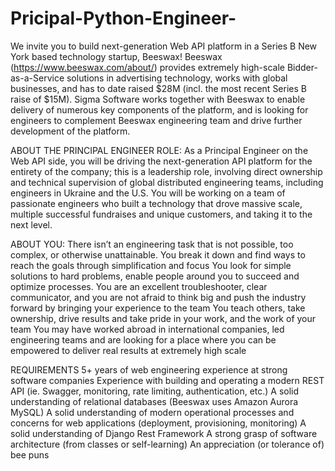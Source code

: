 # Pricipal-Python-Engineer-
We invite you to build next-generation Web API platform in a Series B New York based technology startup, Beeswax!
Beeswax (https://www.beeswax.com/about/) provides extremely high-scale Bidder-as-a-Service solutions in advertising technology, works with global businesses, and has to date raised $28M (incl. the most recent Series B raise of $15M).
Sigma Software works together with Beeswax to enable delivery of numerous key components of the platform, and is looking for engineers to complement Beeswax engineering team and drive further development of the platform.

ABOUT THE PRINCIPAL ENGINEER ROLE:
As a Principal Engineer on the Web API side, you will be driving the next-generation API platform for the entirety of the company; this is a leadership role, involving direct ownership and technical supervision of global distributed engineering teams, including engineers in Ukraine and the U.S.
You will be working on a team of passionate engineers who built a technology that drove massive scale, multiple successful fundraises and unique customers, and taking it to the next level.

ABOUT YOU:
There isn’t an engineering task that is not possible, too complex, or otherwise unattainable. You break it down and find ways to reach the goals through simplification and focus
You look for simple solutions to hard problems, enable people around you to succeed and optimize processes. You are an excellent troubleshooter, clear communicator, and you are not afraid to think big and push the industry forward by bringing your experience to the team
You teach others, take ownership, drive results and take pride in your work, and the work of your team
You may have worked abroad in international companies, led engineering teams and are looking for a place where you can be empowered to deliver real results at extremely high scale

REQUIREMENTS
5+ years of web engineering experience at strong software companies
Experience with building and operating a modern REST API (ie. Swagger, monitoring, rate limiting, authentication, etc.)
A solid understanding of relational databases (Beeswax uses Amazon Aurora MySQL)
A solid understanding of modern operational processes and concerns for web applications (deployment, provisioning, monitoring)
A solid understanding of Django Rest Framework
A strong grasp of software architecture (from classes or self-learning)
An appreciation (or tolerance of) bee puns
